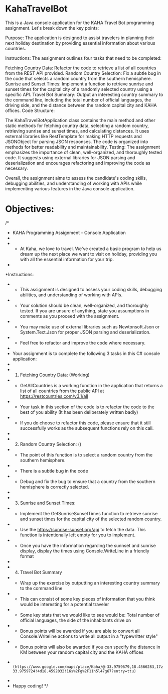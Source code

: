 # KahaTravelBot
This is a Java console application for the KAHA Travel Bot programming assignment. Let's break down the key points:

Purpose: The application is designed to assist travelers in planning their next holiday destination by providing essential information about various countries.

Instructions: The assignment outlines four tasks that need to be completed:

Fetching Country Data: Refactor the code to retrieve a list of all countries from the REST API provided.
Random Country Selection: Fix a subtle bug in the code that selects a random country from the southern hemisphere.
Sunrise and Sunset Times: Implement a function to retrieve sunrise and sunset times for the capital city of a randomly selected country using a specific API.
Travel Bot Summary: Output an interesting country summary to the command line, including the total number of official languages, the driving side, and the distance between the random capital city and KAHA offices.
Code Structure:

The KahaTravelBotApplication class contains the main method and other static methods for fetching country data, selecting a random country, retrieving sunrise and sunset times, and calculating distances.
It uses external libraries like RestTemplate for making HTTP requests and JSONObject for parsing JSON responses.
The code is organized into methods for better readability and maintainability.
Testing: The assignment emphasizes the importance of clean, well-organized, and thoroughly tested code. It suggests using external libraries for JSON parsing and deserialization and encourages refactoring and improving the code as necessary.

Overall, the assignment aims to assess the candidate's coding skills, debugging abilities, and understanding of working with APIs while implementing various features in the Java console application.

# Objectives:
/*
 * KAHA Programming Assignment - Console Application
 *
 * - At Kaha, we love to travel. We've created a basic program to help us dream up the next place we want to visit on holiday, providing you with all the essential information for your trip.
 *
 *Instructions:
 * - This assignment is designed to assess your coding skills, debugging abilities, and understanding of working with APIs.
 * - Your solution should be clean, well-organized, and thoroughly tested. If you are unsure of anything, state you assumptions in comments as you proceed with the assignment.
 * - You may make use of external libraries such as Newtonsoft.Json or System.Text.Json for proper JSON parsing and deserialization.
 * - Feel free to refactor and improve the code where necessary.
 *
 * Your assignment is to complete the following 3 tasks in this C# console application:
 *
 * 1. Fetching Country Data: (Working)
 *    - GetAllCountries is a working function in the application that returns a list of all countries from the public API at https://restcountries.com/v3.1/all
 *    - Your task in this section of the code is to refactor the code to the best of you ability (It has been deliberately written badly)
 *    - If you do choose to refactor this code, please ensure that it still successfully works as the subsequent functions rely on this call.
 *
 * 2. Random Country Selection: ()
 *    - The point of this function is to select a random country from the southern hemisphere.
 *    - There is a subtle bug in the code
 *    - Debug and fix the bug to ensure that a country from the southern hemisphere is correctly selected.
 *
 * 3. Sunrise and Sunset Times:
 *    - Implement the GetSunriseSunsetTimes function to retrieve sunrise and sunset times for the capital city of the selected random country.
 *    - Use the https://sunrise-sunset.org/api to fetch the data. This function is intentionally left empty for you to implement.
 *    - Once you have the information regarding the sunnset and sunrise display, display the times using Console.WriteLine in a friendly format
 *
 * 4. Travel Bot Summary
 *    - Wrap up the exercise by outputting an interesting country summary to the command line
 *    - This can consist of some key pieces of information that you think would be interesting for a potential traveler
 *    - Some key stats that we would like to see would be: Total number of official languages, the side of the inhabitants drive on
 *    - Bonus points will be awarded if you are able to convert all Console.Writeline actions to write all output in a "typewritter style"
 *    - Bonus points will also be awarded if you can specify the distance in KM between your random capital city and the KAHA offices
 *      (https://www.google.com/maps/place/Kaha/@-33.9759679,18.4566283,17z/data=!3m1!4b1!4m6!3m5!1s0x1dcc43998511fac3:0x4d7e223b5879a20a!8m2!3d-33.9759724!4d18.4592032!16s%2Fg%2F11h5l47g67?entry=ttu)
 *
 * Happy coding!
 */
